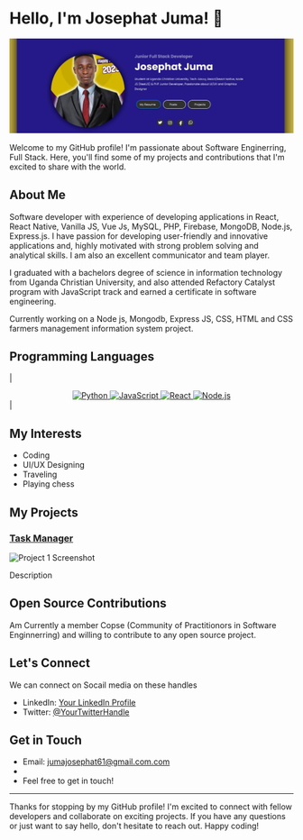 # Hello, I'm Josephat Juma! 👋

![Banner](https://github.com/JosephatJuma/JosephatJuma/blob/main/banner.jpg)


Welcome to my GitHub profile! I'm passionate about Software Enginerring, Full Stack. Here, you'll find some of my projects and contributions that I'm excited to share with the world.

## About Me

Software developer with experience of developing applications in React, React Native, Vanilla JS, Vue Js, MySQL, PHP, Firebase, MongoDB, Node.js, Express.js. I have passion for developing user-friendly and innovative applications and, highly motivated with strong problem solving and analytical skills. I am also an excellent communicator and team player.

I graduated with a bachelors degree of science in information technology from Uganda Christian University, and also attended Refactory Catalyst program with JavaScript track and earned a certificate in software engineering.

Currently working on a Node js, Mongodb, Express JS, CSS, HTML and CSS farmers management information system project.

## Programming Languages
|
<div align="center">
  <a href="https://www.python.org/" target="_blank" rel="noopener">
    <img src="https://img.shields.io/badge/-Python-3776AB?logo=python&logoColor=white&style=for-the-badge" alt="Python">
  </a>
  <a href="https://developer.mozilla.org/en-US/docs/Web/JavaScript" target="_blank" rel="noopener">
    <img src="https://img.shields.io/badge/-JavaScript-F7DF1E?logo=javascript&logoColor=white&style=for-the-badge" alt="JavaScript">
  </a>
  <a href="https://reactjs.org/" target="_blank" rel="noopener">
    <img src="https://img.shields.io/badge/-React-61DAFB?logo=react&logoColor=white&style=for-the-badge" alt="React">
  </a>
  <a href="https://nodejs.org/" target="_blank" rel="noopener">
    <img src="https://img.shields.io/badge/-Node.js-339933?logo=node.js&logoColor=white&style=for-the-badge" alt="Node.js">
  </a>
</div>|



## My Interests
- Coding
- UI/UX Designing
- Traveling
- Playing chess

## My Projects


### [Task Manager](https://github.com/JosephatJuma/react_node_task_manager)

![Project 1 Screenshot](https://your-image-url.com/project1-screenshot.png)

Description

## Open Source Contributions

Am Currently a member Copse (Community of Practitionors in Software Enginnerring) and willing to contribute to any open source project.

## Let's Connect

We can connect on Socail media on these handles

- LinkedIn: [Your LinkedIn Profile](https://www.linkedin.com/in/josephat-juma-79515521b/)
- Twitter: [@YourTwitterHandle](https://twitter.com/JuJosephat)


## Get in Touch

- Email: jumajosephat61@gmail.com.com
- 
- Feel free to get in touch!

---

Thanks for stopping by my GitHub profile! I'm excited to connect with fellow developers and collaborate on exciting projects. If you have any questions or just want to say hello, don't hesitate to reach out. Happy coding!

